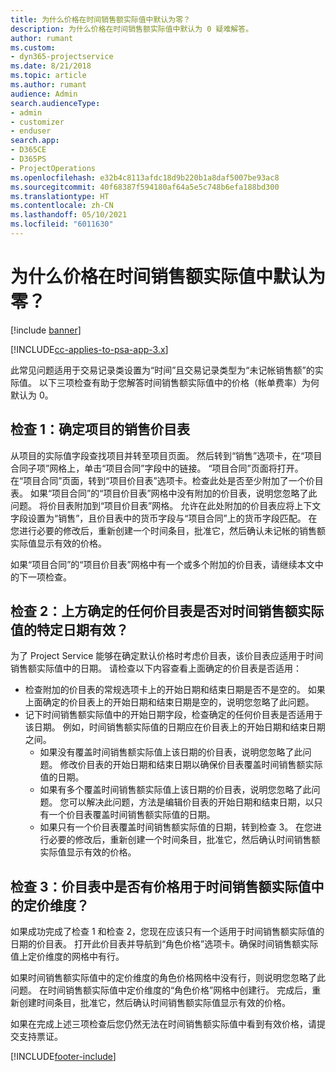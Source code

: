 ```yaml
---
title: 为什么价格在时间销售额实际值中默认为零？
description: 为什么价格在时间销售额实际值中默认为 0 疑难解答。
author: rumant
ms.custom:
- dyn365-projectservice
ms.date: 8/21/2018
ms.topic: article
ms.author: rumant
audience: Admin
search.audienceType:
- admin
- customizer
- enduser
search.app:
- D365CE
- D365PS
- ProjectOperations
ms.openlocfilehash: e32b4c8113afdc18d9b220b1a8daf5007be93ac8
ms.sourcegitcommit: 40f68387f594180af64a5e5c748b6efa188bd300
ms.translationtype: HT
ms.contentlocale: zh-CN
ms.lasthandoff: 05/10/2021
ms.locfileid: "6011630"
---
```

# <a name="why-is-price-defaulting-to-zero-on-time-sales-actuals"></a>为什么价格在时间销售额实际值中默认为零？

[!include [banner](../includes/psa-now-project-operations.md)]

[!INCLUDE[cc-applies-to-psa-app-3.x](../includes/cc-applies-to-psa-app-3x.md)]

此常见问题适用于交易记录类设置为“时间”且交易记录类型为“未记帐销售额”的实际值。 以下三项检查有助于您解答时间销售额实际值中的价格（帐单费率）为何默认为 0。

## <a name="check-1-identify-the-sales-price-list-for-the-project"></a>检查 1：确定项目的销售价目表

从项目的实际值字段查找项目并转至项目页面。 然后转到“销售”选项卡，在“项目合同子项”网格上，单击“项目合同”字段中的链接。 “项目合同”页面将打开。 在“项目合同”页面，转到“项目价目表”选项卡。检查此处是否至少附加了一个价目表。 如果“项目合同”的“项目价目表”网格中没有附加的价目表，说明您忽略了此问题。 将价目表附加到“项目价目表”网格。 允许在此处附加的价目表应将上下文字段设置为“销售”，且价目表中的货币字段与“项目合同”上的货币字段匹配。 在您进行必要的修改后，重新创建一个时间条目，批准它，然后确认未记帐的销售额实际值显示有效的价格。 

如果“项目合同”的“项目价目表”网格中有一个或多个附加的价目表，请继续本文中的下一项检查。

## <a name="check-2-are-any-of-the-price-lists-identified-above-valid-for-the-specific-date-of-the-time-sales-actual"></a>检查 2：上方确定的任何价目表是否对时间销售额实际值的特定日期有效？

为了 Project Service 能够在确定默认价格时考虑价目表，该价目表应适用于时间销售额实际值中的日期。 请检查以下内容查看上面确定的价目表是否适用：
- 检查附加的价目表的常规选项卡上的开始日期和结束日期是否不是空的。 如果上面确定的价目表上的开始日期和结束日期是空的，说明您忽略了此问题。 
- 记下时间销售额实际值中的开始日期字段，检查确定的任何价目表是否适用于该日期。 例如，时间销售额实际值的日期应在价目表上的开始日期和结束日期之间。 
    - 如果没有覆盖时间销售额实际值上该日期的价目表，说明您忽略了此问题。 修改价目表的开始日期和结束日期以确保价目表覆盖时间销售额实际值的日期。 
    - 如果有多个覆盖时间销售额实际值上该日期的价目表，说明您忽略了此问题。 您可以解决此问题，方法是编辑价目表的开始日期和结束日期，以只有一个价目表覆盖时间销售额实际值的日期。 
    - 如果只有一个价目表覆盖时间销售额实际值的日期，转到检查 3。
在您进行必要的修改后，重新创建一个时间条目，批准它，然后确认时间销售额实际值显示有效的价格。

## <a name="check-3-is-there-a-price-in-the-price-list-for-the-pricing-dimensions-on-the-time-sales-actual"></a>检查 3：价目表中是否有价格用于时间销售额实际值中的定价维度？

如果成功完成了检查 1 和检查 2，您现在应该只有一个适用于时间销售额实际值的日期的价目表。 打开此价目表并导航到“角色价格”选项卡。确保时间销售额实际值上定价维度的网格中有行。

如果时间销售额实际值中的定价维度的角色价格网格中没有行，则说明您忽略了此问题。 在时间销售额实际值中定价维度的“角色价格”网格中创建行。 完成后，重新创建时间条目，批准它，然后确认时间销售额实际值显示有效的价格。

如果在完成上述三项检查后您仍然无法在时间销售额实际值中看到有效价格，请提交支持票证。 



[!INCLUDE[footer-include](../includes/footer-banner.md)]